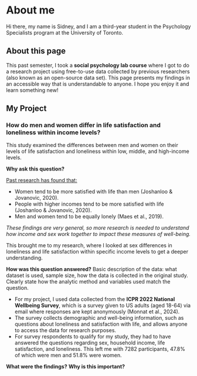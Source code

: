 # About me
Hi there, my name is Sidney, and I am a third-year student in the Psychology Specialists program at the University of Toronto.
## About this page
This past semester, I took a **social psychology lab course** where I got to do a research project using free-to-use data collected by previous researchers (also known as an open-source data set). This page presents my findings in an accessible way that is understandable to anyone. I hope you enjoy it and learn something new!
## My Project
### How do men and women differ in life satisfaction and loneliness within income levels?
This study examined the differences between men and women on their levels of life satisfaction and loneliness within low, middle, and high-income levels.

**Why ask this question?**

<ins>Past research has found that:</ins>  
  - Women tend to be more satisfied with life than men (Joshanloo & Jovanovic, 2020).
  - People with higher incomes tend to be more satisfied with life (Joshanloo & Jovanovic, 2020).
  - Men and women tend to be equally lonely (Maes et al., 2019).

*These findings are very general, so more research is needed to understand how income and sex work together to impact these measures of well-being.*

This brought me to my research, where I looked at sex differences in loneliness and life satisfaction within specific income levels to get a deeper understanding. 

**How was this question answered?**
Basic description of the data: what dataset is used, sample size, how the data is collected in the original study. Clearly state how the analytic method and variables used match the question.
  - For my project, I used data collected from the **ICPR 2022 National Wellbeing Survey**, which is a survey given to US adults (aged 18-64) via email where responses are kept anonymously (Monnat et al., 2024).
  - The survey collects demographic and well-being information, such as questions about loneliness and satisfaction with life, and allows anyone to access the data for research purposes.
  - For survey respondents to qualify for my study, they had to have answered the questions regarding sex, household income, life satisfaction, and loneliness. This left me with 7282 participants, 47.8% of which were men and 51.8% were women.



**What were the findings?**
**Why is this important?**
